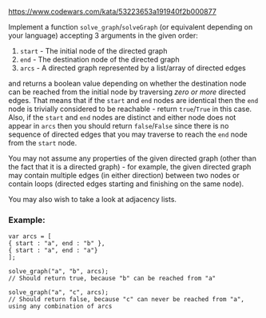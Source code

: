 https://www.codewars.com/kata/53223653a191940f2b000877

Implement a function `solve_graph`/`solveGraph` (or equivalent depending on your language) accepting 3 arguments in the given order:

1. `start` - The initial node of the directed graph
2. `end` - The destination node of the directed graph
3. `arcs` - A directed graph represented by a list/array of directed edges

and returns a boolean value depending on whether the destination node can be reached from the initial node by traversing _zero or more_ directed edges.
That means that if the `start` and `end` nodes are identical then the `end` node is trivially considered to be reachable - return `true`/`True` in this case.
Also, if the `start` and `end` nodes are distinct and either node does not appear in `arcs` then you should return `false`/`False` since there
is no sequence of directed edges that you may traverse to reach the `end` node from the `start` node.

You may not assume any properties of the given directed graph (other than the fact that it is a directed graph) - for example,
the given directed graph may contain multiple edges (in either direction) between two nodes or contain loops (directed edges starting and finishing on the same node).

You may also wish to take a look at adjacency lists.

### Example:

```
var arcs = [
{ start : "a", end : "b" },
{ start : "a", end : "a"}
];

solve_graph("a", "b", arcs);
// Should return true, because "b" can be reached from "a"

solve_graph("a", "c", arcs);
// Should return false, because "c" can never be reached from "a", using any combination of arcs
```
